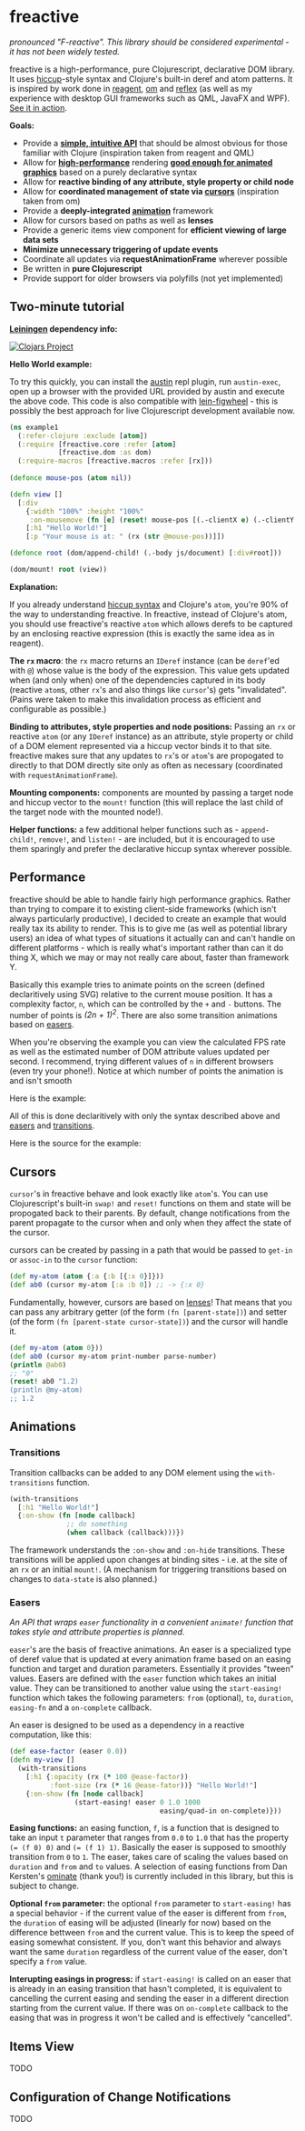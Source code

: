 # freactive
*pronounced "F-reactive". This library should be considered experimental - it has not been widely tested.*


freactive is a high-performance, pure Clojurescript, declarative DOM library. It uses [hiccup](https://github.com/weavejester/hiccup)-style syntax and Clojure's built-in deref and atom patterns. It is inspired by work done in [reagent](https://github.com/reagent-project/reagent), [om](https://github.com/swannodette/om) and [reflex](https://github.com/lynaghk/reflex) (as well as my experience with desktop GUI frameworks such as QML, JavaFX and WPF). [See it in action](http://aaronc.github.io/freactive/).

**Goals:**
* Provide a **[simple, intuitive API](#hello-world)** that should be almost obvious for those familiar with Clojure (inspiration taken from reagent and QML)
* Allow for **[high-performance](#performance)** rendering **[good enough for animated graphics](http://aaronc.github.io/freactive/)** based on a purely declarative syntax
* Allow for **reactive binding of any attribute, style property or child node**
* Allow for **coordinated management of state via [cursors](#cursors)** (inspiration taken from om)
* Provide a **deeply-integrated [animation](#animations)** framework
* Allow for cursors based on paths as well as **lenses**
* Provide a generic items view component for **efficient viewing of large data sets**
* **Minimize unnecessary triggering of update events**
* Coordinate all updates via **requestAnimationFrame** wherever possible
* Be written in **pure Clojurescript**
* Provide support for older browsers via polyfills (not yet implemented)

## Two-minute tutorial

**[Leiningen](http://leiningen.org) dependency info:**

[![Clojars Project](http://clojars.org/freactive/latest-version.svg)](http://clojars.org/freactive)

<a name="hello-world"></a>**Hello World example:**

To try this quickly, you can install the [austin](https://github.com/cemerick/austin) repl plugin, run `austin-exec`, open up a browser with the provided URL provided by austin and execute the above code. This code is also compatible with [lein-figwheel](https://github.com/bhauman/lein-figwheel) - this is possibly the best approach for live Clojurescript development available now.

```clojure
(ns example1
  (:refer-clojure :exclude [atom])
  (:require [freactive.core :refer [atom]
            [freactive.dom :as dom)
  (:require-macros [freactive.macros :refer [rx]))
    
(defonce mouse-pos (atom nil))

(defn view []
  [:div
    {:width "100%" :height "100%"
     :on-mousemove (fn [e] (reset! mouse-pos [(.-clientX e) (.-clientY e)]))}
    [:h1 "Hello World!"]
    [:p "Your mouse is at: " (rx (str @mouse-pos))]])

(defonce root (dom/append-child! (.-body js/document) [:div#root]))

(dom/mount! root (view))
```

**Explanation:**

If you already understand [hiccup syntax](https://github.com/weavejester/hiccup#syntax) and Clojure's `atom`, you're 90% of the way to understanding freactive. In freactive, instead of Clojure's atom, you should use freactive's reactive `atom` which allows derefs to be captured by an enclosing reactive expression (this is exactly the same idea as in reagent).

**The `rx` macro**: the `rx` macro returns an `IDeref` instance (can be `deref`'ed with `@`) whose value is the body of the expression. This value gets updated when (and only when) one of the dependencies captured in its body (reactive `atom`s, other `rx`'s and also things like `cursor`'s) gets "invalidated". (Pains were taken to make this invalidation process as efficient and configurable as possible.)

**Binding to attributes, style properties and node positions:** Passing an `rx` or reactive `atom` (or any `IDeref` instance) as an attribute, style property or child of a DOM element represented via a hiccup vector binds it to that site. freactive makes sure that any updates to `rx`'s or `atom`'s are propogated to directly to that DOM directly site only as often as necessary (coordinated with `requestAnimationFrame`).

**Mounting components:** components are mounted by passing a target node and hiccup vector to the `mount!` function (this will replace the last child of the target node with the mounted node!).

**Helper functions:** a few additional helper functions such as - `append-child!`, `remove!`, and `listen!` - are included, but it is encouraged to use them sparingly and prefer the declarative hiccup syntax wherever possible.

## Performance

freactive should be able to handle fairly high performance graphics. Rather than trying to compare it to existing client-side frameworks (which isn't always particularly productive), I decided to create an example that would really tax its ability to render. This is to give me (as well as potential library users) an idea of what types of situations it actually can and can't handle on different platforms - which is really what's important rather than can it do thing X, which we may or may not really care about, faster than framework Y.

Basically this example tries to animate points on the screen (defined declaritively using SVG) relative to the current mouse position. It has a complexity factor, `n`, which can be controlled by the `+` and `-` buttons. The number of points is *(2n + 1)<sup>2</sup>*. There are also some transition animations based on [easers](#easers).

When you're observing the example you can view the calculated FPS rate as well as the estimated number of DOM attribute values updated per second. I recommend, trying different values of `n` in different browsers (even try your phone!). Notice at which number of points the animation is and isn't smooth

Here is the example:

All of this is done declaritively with only the syntax described above and [easers](#easers) and [transitions](#transitions).

Here is the source for the example:

## Cursors

`cursor`'s in freactive behave and look exactly like `atom`'s. You can use Clojurescript's built-in `swap!` and `reset!` functions on them and state will be propogated back to their parents. By default, change notifications from the parent propagate to the cursor when and only when they affect the state of the cursor.

cursors can be created by passing in a path that would be passed to `get-in` or `assoc-in` to the `cursor` function:

```clojure
(def my-atom (atom {:a {:b [{:x 0}]}))
(def ab0 (cursor my-atom [:a :b 0]) ;; -> {:x 0}
```

Fundamentally, however, cursors are based on [lenses](https://speakerdeck.com/markhibberd/lens-from-the-ground-up-in-clojure)! That means that you can pass any arbitrary getter (of the form `(fn [parent-state])`) and setter (of the form `(fn [parent-state cursor-state])`) and the cursor will handle it.

```clojure
(def my-atom (atom 0}))
(def ab0 (cursor my-atom print-number parse-number)
(println @ab0)
;; "0"
(reset! ab0 "1.2)
(println @my-atom)
;; 1.2
```

## Animations

### Transitions

Transition callbacks can be added to any DOM element using the `with-transitions` function.

```clojure
(with-transitions
  [:h1 "Hello World!"]
  {:on-show (fn [node callback]
              ;; do something
              (when callback (callback)))})
```

The framework understands the `:on-show` and `:on-hide` transitions. These transitions will be applied upon changes at binding sites - i.e. at the site of an `rx` or an initial `mount!`. (A mechanism for triggering transitions based on changes to `data-state` is also planned.)

### Easers

*An API that wraps `easer` functionality in a convenient `animate!` function that takes style and attribute properties is planned.*

`easer`'s are the basis of freactive animations. An easer is a specialized type of deref value that is updated at every animation frame based on an easing function and target and duration parameters. Essentially it provides "tween" values. Easers are defined with the `easer` function which takes an initial value. They can be transitioned to another value using the `start-easing!` function which takes the following parameters: `from` (optional), `to`, `duration`, `easing-fn` and a `on-complete` callback.

An easer is designed to be used as a dependency in a reactive computation, like this:

```clojure
(def ease-factor (easer 0.0))
(defn my-view []
  (with-transitions
    [:h1 {:opacity (rx (* 100 @ease-factor))
          :font-size (rx (* 16 @ease-fator))} "Hello World!"]
    {:on-show (fn [node callback]
                (start-easing! easer 0 1.0 1000
                                     easing/quad-in on-complete)}))
```

**Easing functions:** an easing function, `f`, is a function that is designed to take an input `t` parameter that ranges from `0.0` to `1.0` that has the property `(= (f 0) 0)` and `(= (f 1) 1)`. Basically the easer is supposed to smoothly transition from `0` to `1`. The easer, takes care of scaling the values based on `duration` and `from` and `to` values. A selection of easing functions from Dan Kersten's [ominate](https://github.com/danielytics/ominate) (thank you!) is currently included in this library, but this is subject to change.

**Optional `from` parameter:** the optional `from` parameter to `start-easing!` has a special behavior - if the current value of the easer is different from `from`, the `duration` of easing will be adjusted (linearly for now) based on the difference bettween `from` and the current value. This is to keep the speed of easing somewhat consistent. If you, don't want this behavior and always want the same `duration` regardless of the current value of the easer, don't specify a `from` value.

**Interupting easings in progress:** if `start-easing!` is called on an easer that is already in an easing transition that hasn't completed, it is equivalent to cancelling the current easing and sending the easer in a different direction starting from the current value. If there was on `on-complete` callback to the easing that was in progress it won't be called and is effectively "cancelled".

## Items View

TODO

## Configuration of Change Notifications

TODO



